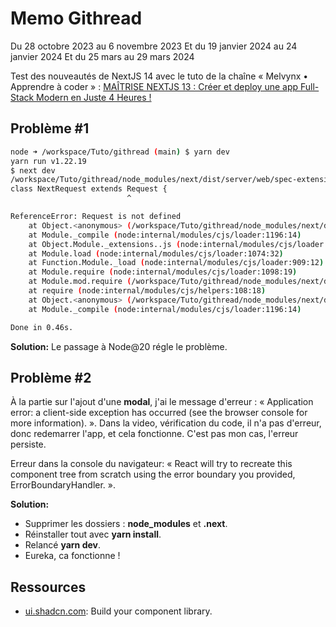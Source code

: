 # Memo Githread

Du 28 octobre 2023 au 6 novembre 2023
Et du 19 janvier 2024 au 24 janvier 2024
Et du 25 mars au 29 mars 2024

Test des nouveautés de NextJS 14 avec le tuto de la chaîne « Melvynx • Apprendre à coder » : [MAÎTRISE NEXTJS 13 : Créer et deploy une app Full-Stack Modern en Juste 4 Heures !](https://www.youtube.com/watch?v=g6RPzygnhho)

## Problème #1

```sh
node ➜ /workspace/Tuto/githread (main) $ yarn dev
yarn run v1.22.19
$ next dev
/workspace/Tuto/githread/node_modules/next/dist/server/web/spec-extension/request.js:28
class NextRequest extends Request {
                          ^

ReferenceError: Request is not defined
    at Object.<anonymous> (/workspace/Tuto/githread/node_modules/next/dist/server/web/spec-extension/request.js:28:27)
    at Module._compile (node:internal/modules/cjs/loader:1196:14)
    at Object.Module._extensions..js (node:internal/modules/cjs/loader:1250:10)
    at Module.load (node:internal/modules/cjs/loader:1074:32)
    at Function.Module._load (node:internal/modules/cjs/loader:909:12)
    at Module.require (node:internal/modules/cjs/loader:1098:19)
    at Module.mod.require (/workspace/Tuto/githread/node_modules/next/dist/server/require-hook.js:64:28)
    at require (node:internal/modules/cjs/helpers:108:18)
    at Object.<anonymous> (/workspace/Tuto/githread/node_modules/next/dist/server/web/spec-extension/adapters/next-request.js:37:18)
    at Module._compile (node:internal/modules/cjs/loader:1196:14)

Done in 0.46s.
```

**Solution:** Le passage à Node@20 régle le problème.

## Problème #2

À la partie sur l'ajout d'une **modal**, j'ai le message d'erreur : « Application error: a client-side exception has occurred (see the browser console for more information). ».
Dans la video, vérification du code, il n'a pas d'erreur, donc redemarrer l'app, et cela fonctionne.
C'est pas mon cas, l'erreur persiste.

Erreur dans la console du navigateur: « React will try to recreate this component tree from scratch using the error boundary you provided, ErrorBoundaryHandler. ».

**Solution:**

- Supprimer les dossiers : **node_modules** et **.next**.
- Réinstaller tout avec **yarn install**.
- Relancé **yarn dev**.
- Eureka, ca fonctionne !

## Ressources

- [ui.shadcn.com](https://ui.shadcn.com): Build your component library.
